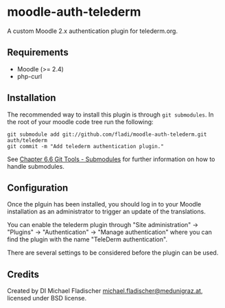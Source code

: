 # moodle-auth-telederm

A custom Moodle 2.x authentication plugin for telederm.org.

## Requirements
* Moodle (>= 2.4)
* php-curl

## Installation

The recommended way to install this plugin is through `git submodules`. In the
root of your moodle code tree run the following:

    git submodule add git://github.com/fladi/moodle-auth-telederm.git auth/telederm
    git commit -m "Add telederm authentication plugin."

See [Chapter 6.6 Git Tools -
Submodules](http://git-scm.com/book/en/Git-Tools-Submodules) for further
information on how to handle submodules.

## Configuration

Once the plguin has been installed, you should log in to your Moodle
installation as an administrator to trigger an update of the translations.

You can enable the telederm plugin through "Site administration" -> "Plugins" ->
"Authentication" -> "Manage authentication" where you can find the plugin with
the name "TeleDerm authentication".

There are several settings to be considered before the plugin can be used.

## Credits
Created by DI Michael Fladischer <michael.fladischer@medunigraz.at>, licensed
under BSD license.
